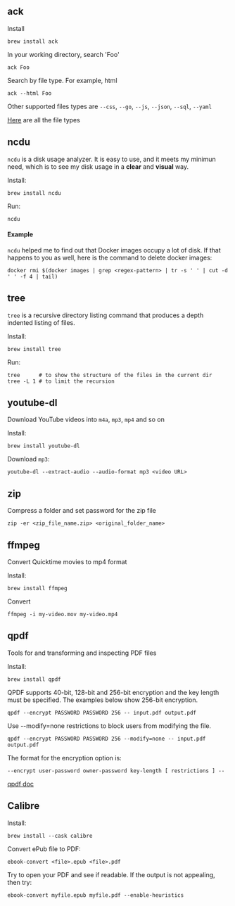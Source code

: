 ## ack

Install

```
brew install ack
```

In your working directory, search 'Foo'

```
ack Foo
```

Search by file type. For example, html

```
ack --html Foo
```

Other supported files types are `--css`, `--go`, `--js`, `--json`, `--sql`, `--yaml`

[Here](https://kapeli.com/cheat_sheets/Ack.docset/Contents/Resources/Documents/index) are all the file types

## ncdu

`ncdu` is a disk usage analyzer. It is easy to use, and it meets my minimun need, which is to see my disk usage in a **clear** and **visual** way.

Install:

```
brew install ncdu
```

Run:

```
ncdu
```

#### Example

`ncdu` helped me to find out that Docker images occupy a lot of disk. If that happens to you as well, here is the command to delete docker images:

```
docker rmi $(docker images | grep <regex-pattern> | tr -s ' ' | cut -d ' ' -f 4 | tail)
```

## tree

`tree` is a recursive directory listing command that produces a depth indented listing of files.

Install:

```
brew install tree
```

Run:

```
tree      # to show the structure of the files in the current dir
tree -L 1 # to limit the recursion
```

## youtube-dl

Download YouTube videos into `m4a`, `mp3`, `mp4` and so on

Install:

```
brew install youtube-dl
```

Download `mp3`:

```
youtube-dl --extract-audio --audio-format mp3 <video URL>
```

## zip

Compress a folder and set password for the zip file

```
zip -er <zip_file_name.zip> <original_folder_name>
```

## ffmpeg

Convert Quicktime movies to mp4 format

Install:

```
brew install ffmpeg
```

Convert

```
ffmpeg -i my-video.mov my-video.mp4
```

## qpdf

Tools for and transforming and inspecting PDF files

Install:

```
brew install qpdf
```

QPDF supports 40-bit, 128-bit and 256-bit encryption and the key length must be specified. The examples below show 256-bit encryption.

```
qpdf --encrypt PASSWORD PASSWORD 256 -- input.pdf output.pdf
```

Use --modify=none restrictions to block users from modifying the file.

```
qpdf --encrypt PASSWORD PASSWORD 256 --modify=none -- input.pdf output.pdf
```

The format for the encryption option is:

```
--encrypt user-password owner-password key-length [ restrictions ] --
```

[qpdf doc](https://qpdf.readthedocs.io/en/stable/)

## Calibre

Install:

```
brew install --cask calibre
```

Convert ePub file to PDF:

```
ebook-convert <file>.epub <file>.pdf
```

Try to open your PDF and see if readable. If the output is not appealing, then try:

```
ebook-convert myfile.epub myfile.pdf --enable-heuristics 
```

